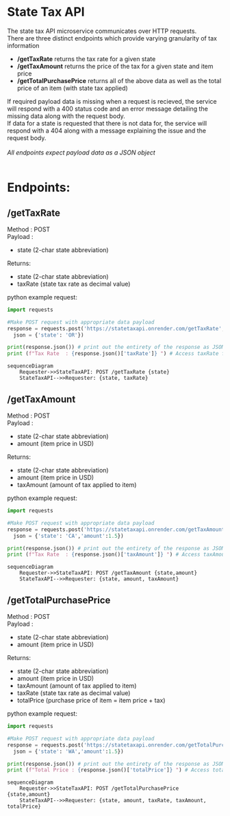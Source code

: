 # State Tax API
The state tax API microservice communicates over HTTP requests.  
There are three distinct endpoints which provide varying granularity of tax information  
- **/getTaxRate** returns the tax rate for a given state
- **/getTaxAmount** returns the price of the tax for a given state and item price
- **/getTotalPurchasePrice** returns all of the above data as well as the total price of an item (with state tax applied)  
  
If required payload data is missing when a request is recieved, the service will respond with a 400 status code and an error message detailing the missing data along with the request body.  
If data for a state is requested that there is not data for, the service will respond with a 404 along with a message explaining the issue and the request body.  
<br />
*All endpoints expect payload data as a JSON object*  
<br />
# Endpoints:  
## /getTaxRate
Method : POST  
Payload :  
- state (2-char state abbreviation)
  
Returns:
- state (2-char state abbreviation)  
- taxRate (state tax rate as decimal value)
  
python example request:
```python CODE title
import requests

#Make POST request with appropriate data payload
response = requests.post('https://statetaxapi.onrender.com/getTaxRate',
  json = {'state': 'OR'})

print(response.json()) # print out the entirety of the response as JSON
print (f"Tax Rate  : {response.json()['taxRate']} ") # Access taxRate from JSON response 
```
```mermaid
sequenceDiagram
    Requester->>StateTaxAPI: POST /getTaxRate {state}
    StateTaxAPI-->>Requester: {state, taxRate}
```
## /getTaxAmount
Method : POST  
Payload : 
- state (2-char state abbreviation)
- amount (item price in USD)
  
Returns:
- state (2-char state abbreviation)
- amount (item price in USD)
- taxAmount (amount of tax applied to item)

python example request:
```python
import requests

#Make POST request with appropriate data payload
response = requests.post('https://statetaxapi.onrender.com/getTaxAmount',
  json = {'state': 'CA','amount':1.5})

print(response.json()) # print out the entirety of the response as JSON
print (f"Tax Rate  : {response.json()['taxAmount']} ") # Access taxAmount from JSON response 
```
```mermaid
sequenceDiagram
    Requester->>StateTaxAPI: POST /getTaxAmount {state,amount}
    StateTaxAPI-->>Requester: {state, amount, taxAmount}
```
## /getTotalPurchasePrice
Method : POST  
Payload : 
- state (2-char state abbreviation)
- amount (item price in USD)
  
Returns:
- state (2-char state abbreviation)
- amount (item price in USD)
- taxAmount (amount of tax applied to item)
- taxRate (state tax rate as decimal value)
- totalPrice (purchase price of item = item price + tax)
  
python example request:
```python
import requests

#Make POST request with appropriate data payload
response = requests.post('https://statetaxapi.onrender.com/getTotalPurchasePrice',
  json = {'state': 'WA','amount':1.5})

print(response.json()) # print out the entirety of the response as JSON
print (f"Total Price : {response.json()['totalPrice']} ") # Access totalPrice from JSON response 
```
```mermaid
sequenceDiagram
    Requester->>StateTaxAPI: POST /getTotalPurchasePrice {state,amount}
    StateTaxAPI-->>Requester: {state, amount, taxRate, taxAmount, totalPrice}
```
